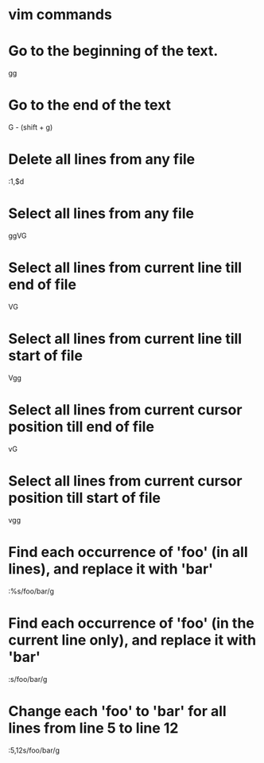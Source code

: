 # vim commands

# Go to the beginning of the text.  
gg

# Go to the end of the text   
G - (shift + g)

# Delete all lines from any file   
:1,$d

# Select all lines from any file   
ggVG

# Select all lines from current line till end of file   
VG

# Select all lines from current line till start of file   
Vgg

# Select all lines from current cursor position till end of file   
vG

# Select all lines from current cursor position till start of file   
vgg


# Find each occurrence of 'foo' (in all lines), and replace it with 'bar'   
:%s/foo/bar/g

# Find each occurrence of 'foo' (in the current line only), and replace it with 'bar'   
:s/foo/bar/g

# Change each 'foo' to 'bar' for all lines from line 5 to line 12   
:5,12s/foo/bar/g	

